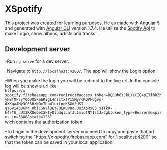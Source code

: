 # XSpotify

This project was created for learning purposes. He as made with Angular 5 and generated with [Angular CLI](https://github.com/angular/angular-cli) version 1.7.4. He utilize the [Spotify Api](https://developer.spotify.com/documentation/web-api/reference/search/search/) to make Login, show albuns, artists and tracks.

## Development server

-Run `ng serve` for a dev server. 

-Navigate to `http://localhost:4200/`. The app will show the Login option. 

-When you make the login you will be redirect to the live url. In the console log will be show a url like <br/>```https://x-spotify.firebaseapp.com/redirect#access_token=BQBub6sJkLYeCIQ4pITfbkZhyNBfMF7yY0bDQ5keEKigL4ns1txlYI5MyrcKQVFCgvo-dXKgaAMy3CP3HzNOxThb41urtnqK8GdPUSI-gY6yi43u6nh_0biCSNVl3Et7QLK0v8qu0u3ApRx83_s1TkR-h4sTU_uUI3RXOoQeISkfyOlodqlLafJL1miqfNY1s1Jx2g&token_type=Bearer&expires_in=3600&state=123"``` <br/> wich contains the authorization token. 

-To Login in the development server you need to copy and paste that url switching the "https://x-spotify.firebaseapp.com" for "localhost:4200" so that the token can be saved in your local application.


